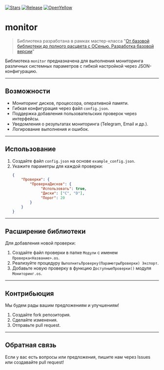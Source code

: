 [![Stars](https://img.shields.io/github/stars/Razdolie/monitor.svg?label=Github%20%E2%98%85&a)](https://github.com/Razdolie/monitor/stargazers)
[![Release](https://img.shields.io/github/v/release/Razdolie/monitor?include_prereleases&label=last%20release&style=badge)](https://github.com/Razdolie/monitor/releases/latest)
[![OpenYellow](https://img.shields.io/endpoint?url=https://openyellow.org/data/badges/6/909930936.json)](https://openyellow.org/grid?data=top&repo=909930936)

# monitor

> Библиотека разработана в рамках мастер-класса "[От базовой библиотеки до полного расцвета с ОСенью. Разработка базовой версии](https://infostart.ru/1c/articles/2275659/)"

Библиотека `monitor` предназначена для выполнения мониторинга различных системных параметров с гибкой настройкой через JSON-конфигурацию.

---

## Возможности
- Мониторинг дисков, процессора, оперативной памяти.
- Гибкая конфигурация через файл `config.json`.
- Поддержка добавления пользовательских проверок через интерфейсы.
- Уведомления о результатах мониторинга (Telegram, Email и др.).
- Логирование выполнения и ошибок.

---

## Использование
1. Создайте файл `config.json` на основе `example_config.json`.
2. Укажите параметры для каждой проверки:
   ```json
   {
       "Проверки": {
           "ПроверкаДисков": {
                "Использовать": true,	
                "Диски": ["C", "D"],
                "Порог": 20
           }
       }
   }
   ```

---

## Расширение библиотеки
Для добавления новой проверки:
1. Создайте файл проверки в папке `Модули` с именем `Проверка<Название>.os`.
2. Реализуйте процедуру `ВыполнитьПроверку(ПараметрыПроверки) Экспорт`.
3. Добавьте новую проверку в функцию `ДоступныеПроверки()` модуля `Мониторинг.os`.

---

## Контрибьюция
Мы будем рады вашим предложениям и улучшениям!  
1. Создайте fork репозитория.  
2. Сделайте изменения.  
3. Отправьте pull request.  

---

## Обратная связь
Если у вас есть вопросы или предложения, пишите нам через Issues или создавайте pull request!
